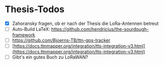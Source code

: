 # Thesis-Todos

- [x] Zahoransky fragen, ob er nach der Thesis die LoRa-Antennen betreut
- [ ] Auto-Build LaTeX: https://github.com/hendricius/the-sourdough-framework
- [ ] https://github.com/Bjoerns-TB/ttn-gps-tracker
- [ ] [https://docs.ttnmapper.org/integration/tts-integration-v3.html](https://docs.ttnmapper.org/integration/tts-integration-v3.html)
- [ ] Gibt's ein gutes Buch zu LoRaWAN?
